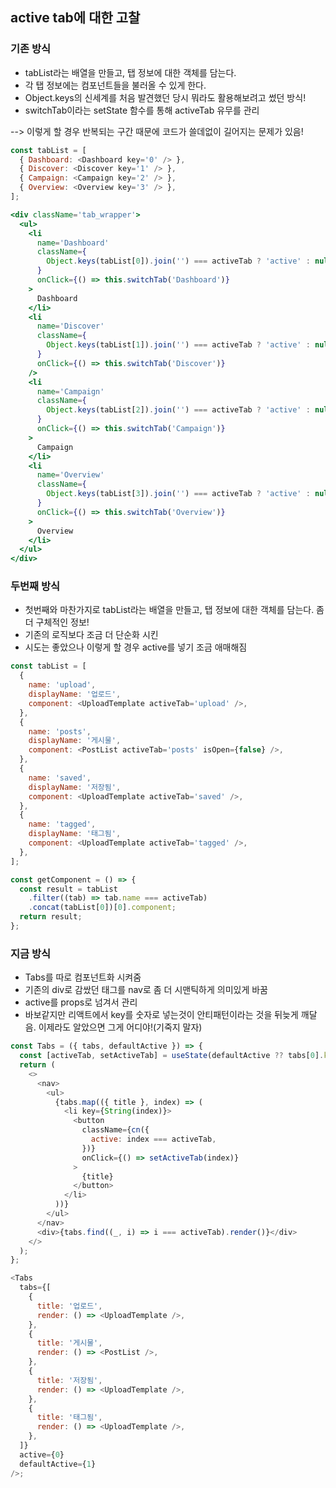 ## active tab에 대한 고찰

### 기존 방식

- tabList라는 배열을 만들고, 탭 정보에 대한 객체를 담는다.
- 각 탭 정보에는 컴포넌트들을 불러올 수 있게 한다.
- Object.keys의 신세계를 처음 발견했던 당시 뭐라도 활용해보려고 썼던 방식!
- switchTab이라는 setState 함수를 통해 activeTab 유무를 관리

--> 이렇게 할 경우 반복되는 구간 때문에 코드가 쓸데없이 길어지는 문제가 있음!

```js
const tabList = [
  { Dashboard: <Dashboard key='0' /> },
  { Discover: <Discover key='1' /> },
  { Campaign: <Campaign key='2' /> },
  { Overview: <Overview key='3' /> },
];
```

```jsx
<div className='tab_wrapper'>
  <ul>
    <li
      name='Dashboard'
      className={
        Object.keys(tabList[0]).join('') === activeTab ? 'active' : null
      }
      onClick={() => this.switchTab('Dashboard')}
    >
      Dashboard
    </li>
    <li
      name='Discover'
      className={
        Object.keys(tabList[1]).join('') === activeTab ? 'active' : null
      }
      onClick={() => this.switchTab('Discover')}
    />
    <li
      name='Campaign'
      className={
        Object.keys(tabList[2]).join('') === activeTab ? 'active' : null
      }
      onClick={() => this.switchTab('Campaign')}
    >
      Campaign
    </li>
    <li
      name='Overview'
      className={
        Object.keys(tabList[3]).join('') === activeTab ? 'active' : null
      }
      onClick={() => this.switchTab('Overview')}
    >
      Overview
    </li>
  </ul>
</div>
```

### 두번째 방식

- 첫번째와 마찬가지로 tabList라는 배열을 만들고, 탭 정보에 대한 객체를 담는다. 좀 더 구체적인 정보!
- 기존의 로직보다 조금 더 단순화 시킨
- 시도는 좋았으나 이렇게 할 경우 active를 넣기 조금 애매해짐

```js
const tabList = [
  {
    name: 'upload',
    displayName: '업로드',
    component: <UploadTemplate activeTab='upload' />,
  },
  {
    name: 'posts',
    displayName: '게시물',
    component: <PostList activeTab='posts' isOpen={false} />,
  },
  {
    name: 'saved',
    displayName: '저장됨',
    component: <UploadTemplate activeTab='saved' />,
  },
  {
    name: 'tagged',
    displayName: '태그됨',
    component: <UploadTemplate activeTab='tagged' />,
  },
];

const getComponent = () => {
  const result = tabList
    .filter((tab) => tab.name === activeTab)
    .concat(tabList[0])[0].component;
  return result;
};
```

### 지금 방식

- Tabs를 따로 컴포넌트화 시켜줌
- 기존의 div로 감쌌던 태그를 nav로 좀 더 시맨틱하게 의미있게 바꿈
- active를 props로 넘겨서 관리
- 바보같지만 리액트에서 key를 숫자로 넣는것이 안티패턴이라는 것을 뒤늦게 깨달음. 이제라도 알았으면 그게 어디야!(기죽지 말자)

```js
const Tabs = ({ tabs, defaultActive }) => {
  const [activeTab, setActiveTab] = useState(defaultActive ?? tabs[0].key);
  return (
    <>
      <nav>
        <ul>
          {tabs.map(({ title }, index) => (
            <li key={String(index)}>
              <button
                className={cn({
                  active: index === activeTab,
                })}
                onClick={() => setActiveTab(index)}
              >
                {title}
              </button>
            </li>
          ))}
        </ul>
      </nav>
      <div>{tabs.find((_, i) => i === activeTab).render()}</div>
    </>
  );
};

<Tabs
  tabs={[
    {
      title: '업로드',
      render: () => <UploadTemplate />,
    },
    {
      title: '게시물',
      render: () => <PostList />,
    },
    {
      title: '저장됨',
      render: () => <UploadTemplate />,
    },
    {
      title: '태그됨',
      render: () => <UploadTemplate />,
    },
  ]}
  active={0}
  defaultActive={1}
/>;
```
